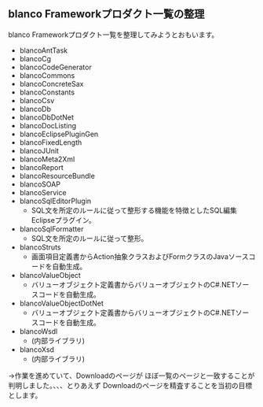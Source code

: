 ## blanco Frameworkプロダクト一覧の整理

blanco Frameworkプロダクト一覧を整理してみようとおもいます。

* blancoAntTask
* blancoCg
* blancoCodeGenerator
* blancoCommons
* blancoConcreteSax
* blancoConstants
* blancoCsv
* blancoDb
* blancoDbDotNet
* blancoDocListing
* blancoEclipsePluginGen
* blancoFixedLength
* blancoJUnit
* blancoMeta2Xml
* blancoReport
* blancoResourceBundle
* blancoSOAP
* blancoService
* blancoSqlEditorPlugin
  * SQL文を所定のルールに従って整形する機能を特徴としたSQL編集Eclipseプラグイン。
* blancoSqlFormatter
  * SQL文を所定のルールに従って整形。
* blancoStruts
  * 画面項目定義書からAction抽象クラスおよびFormクラスのJavaソースコードを自動生成。
* blancoValueObject
  * バリューオブジェクト定義書からバリューオブジェクトのC#.NETソースコードを自動生成。
* blancoValueObjectDotNet
  * バリューオブジェクト定義書からバリューオブジェクトのC#.NETソースコードを自動生成。
* blancoWsdl
  * (内部ライブラリ)
* blancoXsd
  * (内部ライブラリ)

→作業を進めていて、Downloadのページが ほぼ一覧のページと一致することが判明しました。、、、とりあえず Downloadのページを精査することを当初の目標とします。
